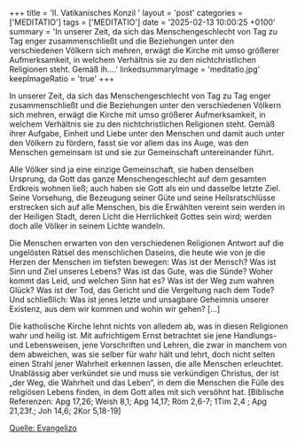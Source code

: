 +++
title = 'II. Vatikanisches Konzil '
layout = 'post'
categories = ['MEDITATIO']
tags = ['MEDITATIO']
date = '2025-02-13 10:00:25 +0100'
summary = 'In unserer Zeit, da sich das Menschengeschlecht von Tag zu Tag enger zusammenschließt und die Beziehungen unter den verschiedenen Völkern sich mehren, erwägt die Kirche mit umso größerer Aufmerksamkeit, in welchem Verhältnis sie zu den nichtchristlichen Religionen steht. Gemäß ih....'
linkedsummaryImage = 'meditatio.jpg'
keepImageRatio = 'true'
+++
 
In unserer Zeit, da sich das Menschengeschlecht von Tag zu Tag enger zusammenschließt und die Beziehungen unter den verschiedenen Völkern sich mehren, erwägt die Kirche mit umso größerer Aufmerksamkeit, in welchem Verhältnis sie zu den nichtchristlichen Religionen steht. Gemäß ihrer Aufgabe, Einheit und Liebe unter den Menschen und damit auch unter den Völkern zu fördern, fasst sie vor allem das ins Auge, was den Menschen gemeinsam ist und sie zur Gemeinschaft untereinander führt.<!--more-->
 
Alle Völker sind ja eine einzige Gemeinschaft, sie haben denselben Ursprung, da Gott das ganze Menschengeschlecht auf dem gesamten Erdkreis wohnen ließ; auch haben sie Gott als ein und dasselbe letzte Ziel. Seine Vorsehung, die Bezeugung seiner Güte und seine Heilsratschlüsse erstrecken sich auf alle Menschen, bis die Erwählten vereint sein werden in der Heiligen Stadt, deren Licht die Herrlichkeit Gottes sein wird; werden doch alle Völker in seinem Lichte wandeln.
 
Die Menschen erwarten von den verschiedenen Religionen Antwort auf die ungelösten Rätsel des menschlichen Daseins, die heute wie von je die Herzen der Menschen im tiefsten bewegen: Was ist der Mensch? Was ist Sinn und Ziel unseres Lebens? Was ist das Gute, was die Sünde? Woher kommt das Leid, und welchen Sinn hat es? Was ist der Weg zum wahren Glück? Was ist der Tod, das Gericht und die Vergeltung nach dem Tode? Und schließlich: Was ist jenes letzte und unsagbare Geheimnis unserer Existenz, aus dem wir kommen und wohin wir gehen?
[…]
 
Die katholische Kirche lehnt nichts von alledem ab, was in diesen Religionen wahr und heilig ist. Mit aufrichtigem Ernst betrachtet sie jene Handlungs- und Lebensweisen, jene Vorschriften und Lehren, die zwar in manchem von dem abweichen, was sie selber für wahr hält und lehrt, doch nicht selten einen Strahl jener Wahrheit erkennen lassen, die alle Menschen erleuchtet. Unablässig aber verkündet sie und muss sie verkündigen Christus, der ist „der Weg, die Wahrheit und das Leben“, in dem die Menschen die Fülle des religiösen Lebens finden, in dem Gott alles mit sich versöhnt hat.
[Biblische Referenzen: Apg 17,26; Weish 8,1; Apg 14,17; Röm 2,6-7; 1Tim 2,4 ; Apg 21,23f.; Joh 14,6; 2Kor 5,18-19]



[Quelle: Evangelizo](https://evangeliumtagfuertag.org/DE/gospel)
